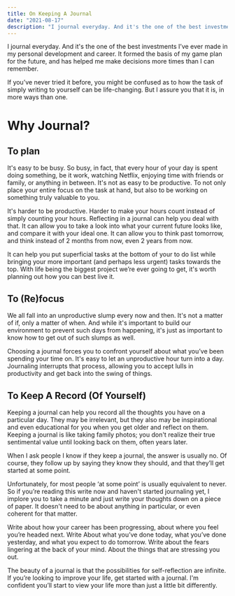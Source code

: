 ```yaml
---
title: On Keeping A Journal
date: "2021-08-17"
description: "I journal everyday. And it's the one of the best investments I’ve ever made in my personal development and career."
---
```


I journal everyday. And it's the one of the best investments I’ve ever made in my personal development and career. It formed the basis of my game plan for the future, and has helped me make decisions more times than I can remember.

If you’ve never tried it before, you might be confused as to how the task of simply writing to yourself can be life-changing. But I assure you that it is, in more ways than one.

# Why Journal?

## To plan

It's easy to be busy. So busy, in fact, that every hour of your day is spent doing something, be it work, watching Netflix, enjoying time with friends or family, or anything in between. It's not as easy to be productive. To not only place your entire focus on the task at hand, but also to be working on something truly valuable to you.

It's harder to be productive. Harder to make your hours count instead of simply counting your hours. Reflecting in a journal can help you deal with that. It can allow you to take a look into what your current future looks like, and compare it with your ideal one. It can allow you to think past tomorrow, and think instead of 2 months from now, even 2 years from now.

It can help you put superficial tasks at the bottom of your to do list while bringing your more important (and perhaps less urgent) tasks towards the top. With life being the biggest project we’re ever going to get, it's worth planning out how you can best live it.

## To (Re)focus
We all fall into an unproductive slump every now and then. It's not a matter of if, only a matter of when. And while it's important to build our environment to prevent such days from happening, it's just as important to know how to get out of such slumps as well.

Choosing a journal forces you to confront yourself about what you’ve been spending your time on. It's easy to let an unproductive hour turn into a day. Journaling interrupts that process, allowing you to accept lulls in productivity and get back into the swing of things.


## To Keep A Record (Of Yourself)
Keeping a journal can help you record all the thoughts you have on a particular day. They may be irrelevant, but they also may be inspirational and even educational for you when you get older and reflect on them. Keeping a journal is like taking family photos; you don't realize their true sentimental value until looking back on them, often years later.

When I ask people I know if they keep a journal, the answer is usually no. Of course, they follow up by saying they know they should, and that they’ll get started at some point.

Unfortunately, for most people ‘at some point’ is usually equivalent to never. So if you’re reading this write now and haven't started journaling yet, I implore you to take a minute and just write your thoughts down on a piece of paper. It doesn't need to be about anything in particular, or even coherent for that matter.

Write about how your career has been progressing, about where you feel you’re headed next. Write About what you’ve done today, what you’ve done yesterday, and what you expect to do tomorrow. Write about the fears lingering at the back of your mind. About the things that are stressing you out.

The beauty of a journal is that the possibilities for self-reflection are
infinite. If you’re looking to improve your life, get started with a journal.
I'm confident you’ll start to view your life more than just a little bit
differently.
